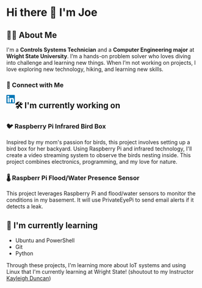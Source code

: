 #  Hi there 👋 I'm Joe

## 👨‍🎓 About Me
I'm a **Controls Systems Technician** and a **Computer Engineering major** at **Wright State University**. I’m a hands-on problem solver who loves diving into challenge and learning new things. When I’m not working on projects, I love exploring new technology, hiking, and learning new skills.

### 🤝 Connect with Me

<a href="https://www.linkedin.com/in/warnerjoseph"><img align="left" src="https://raw.githubusercontent.com/itsjoepro/itsjoepro/main/images/linkedin.svg" alt="Joseph Warner | LinkedIn" width="22px"/></a>

## 🛠 I'm currently working on

### 🐦 Raspberry Pi Infrared Bird Box
Inspired by my mom's passion for birds, this project involves setting up a bird box for her backyard. Using Raspberry Pi and infrared technology, I'll create a video streaming system to observe the birds nesting inside. This project combines electronics, programming, and my love for nature.

### 🌡️ Raspberr Pi Flood/Water Presence Sensor
This project leverages Raspberry Pi and flood/water sensors to monitor the conditions in my basement. It will use PrivateEyePi to send email alerts if it detects a leak.

## 🌱 I'm currently learning
- Ubuntu and PowerShell
- Git
- Python

Through these projects, I'm learning more about IoT systems and using Linux that I'm currently learning at Wright State! (shoutout to my Instructor [Kayleigh Duncan](https://github.com/pattonsgirl))